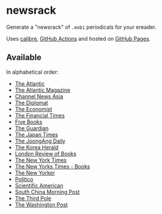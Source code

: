 
# newsrack

Generate a "newsrack" of `.mobi` periodicals for your ereader.

Uses [calibre](https://calibre-ebook.com/), [GitHub Actions](.github/workflows/build.yml) and hosted on [GitHub Pages](https://pages.github.com/).

## Available

In alphabetical order:

- [The Atlantic](https://www.theatlantic.com/)
- [The Atlantic Magazine](https://www.theatlantic.com/magazine/)
- [Channel News Asia](https://www.channelnewsasia.com/)
- [The Diplomat](https://thediplomat.com/)
- [The Economist](https://www.economist.com/printedition)
- [The Financial Times](https://www.ft.com/)
- [Five Books](https://fivebooks.com/)
- [The Guardian](https://www.theguardian.com/international)
- [The Japan Times](https://www.japantimes.co.jp/)
- [The JoongAng Daily](https://koreajoongangdaily.joins.com/)
- [The Korea Herald](https://koreaherald.com/)
- [London Review of Books](https://www.lrb.co.uk/)
- [The New York Times](https://www.nytimes.com/)
- [The New Yorks Times - Books](https://www.nytimes.com/section/books)
- [The New Yorker](https://www.newyorker.com/)
- [Politico](https://www.politico.com/)
- [Scientific American](https://www.scientificamerican.com/)
- [South China Morning Post](https://www.scmp.com/)
- [The Third Pole](https://www.thethirdpole.net/)
- [The Washington Post](https://www.washingtonpost.com/)
